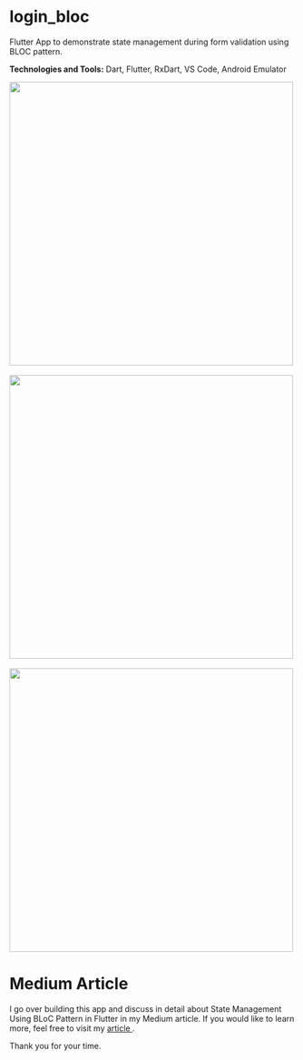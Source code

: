 # login_bloc

Flutter App to demonstrate state management during form validation using BLOC pattern.

<b>Technologies and Tools:</b> Dart, Flutter, RxDart, VS Code, Android Emulator

<img src="https://github.com/apatil88/FlutterDartProjects/blob/master/login_bloc/Screenshot_1532012672.png" height="500px" /> &nbsp;
<img src="https://github.com/apatil88/FlutterDartProjects/blob/master/login_bloc/Screenshot_1532012679.png" height="500px" /> &nbsp;
<img src="https://github.com/apatil88/FlutterDartProjects/blob/master/login_bloc/Screenshot_1531504126.png" height="500px" />

# Medium Article
I go over building this app and discuss in detail about State Management Using BLoC Pattern in Flutter in my Medium article. If you would like to learn more, feel free to visit my <a href="https://codeburst.io/state-management-using-bloc-pattern-in-flutter-390d4056006f"> article </a>.

Thank you for your time.
